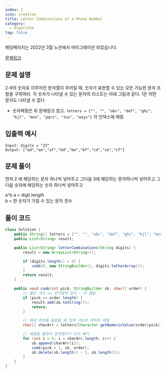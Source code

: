 ```yaml
---
index: 1
icon: creative
title: Letter Combinations of a Phone Number
category:
  - Algorithm
tag: false
---
```


해당페이지는 2022년 3월 노션에서 마이그레이션 되었습니다.

[문제링크](https://leetcode.com/problems/letter-combinations-of-a-phone-number/)

## 문제 설명

2-9의 숫자로 이루어진 문자열이 주어질 때, 숫자가 표현할 수 있는 모든 가능한 문자 조합을 구하여라. 각 숫자가 나타낼 수 있는 문자의 리스트는 아래 그림과 같다. 1은 어떤 문자도 나타낼 수 없다

- 숫자매핑은 위 문제링크 참고.
  `letters = {"", "", "abc", "def", "ghi", "kjl", "mno", "pqrs", "tuv", "wxyz"}` 각 인덱스에 매핑

## 입출력 예시

```
Input: digits = "23"
Output: ["ad","ae","af","bd","be","bf","cd","ce","cf"]
```

## 문제 풀이

먼저 2 에 해당하는 문자 하나씩 넣어주고
그다음 3에 해당하는 문자하나씩 넣어주고
그다음 숫자에 해당하는 숫자 하나씩 넣어주고

a^b
a = digit.length  
b = 한 숫자가 가질 수 있는 문자 갯수

## 풀이 코드

```java
class Solution {
    public String[] letters = {"", "", "abc", "def", "ghi", "kjl", "mno", "pqrs", "tuv", "wxyz"};
    public List<String> result;

    public List<String> letterCombinations(String digits) {
        result = new ArrayList<String>();

        if (digits.length() > 0) {
            comb(0, new StringBuilder(), digits.toCharArray());
        }
        return result;
    }

    public void comb(int pick, StringBuilder sb, char[] order) {
        // 뽑은 개수 == 문자열의 길이 : 다 뽑읍
        if (pick == order.length) {
            result.add(sb.toString());
            return;
        }

        // 해당 번호를 눌렀을 때 입력 가능한 캐릭터 배열
        char[] charArr = letters[Character.getNumericValue(order[pick])].toCharArray();

        // 배열을 돌면서 입력했다가 다시 빼기
        for (int i = 0; i < charArr.length; i++) {
            sb.append(charArr[i]);
            comb(pick + 1, sb, order);
            sb.delete(sb.length() - 1, sb.length());
        }
    }
}
```
